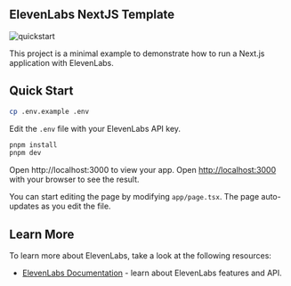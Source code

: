 ## ElevenLabs NextJS Template

![quickstart](https://github.com/user-attachments/assets/e3b585b4-8cf8-4775-adce-33ef9a55b0ba)

This project is a minimal example to demonstrate how to run a Next.js application with ElevenLabs.

## Quick Start

```bash
cp .env.example .env
```

Edit the `.env` file with your ElevenLabs API key.

```bash
pnpm install
pnpm dev
```

Open http://localhost:3000 to view your app.
Open [http://localhost:3000](http://localhost:3000) with your browser to see the result.

You can start editing the page by modifying `app/page.tsx`. The page auto-updates as you edit the file.

## Learn More

To learn more about ElevenLabs, take a look at the following resources:

- [ElevenLabs Documentation](https://elevenlabs.io/docs) - learn about ElevenLabs features and API.
